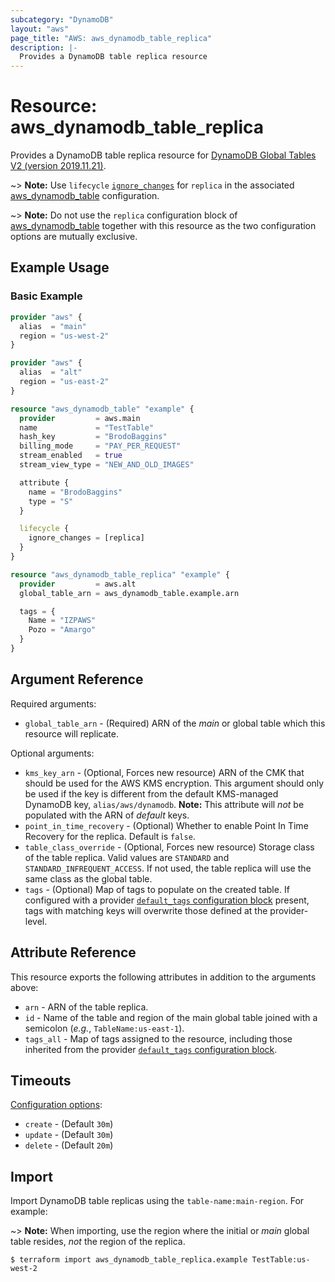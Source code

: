 ```yaml
---
subcategory: "DynamoDB"
layout: "aws"
page_title: "AWS: aws_dynamodb_table_replica"
description: |-
  Provides a DynamoDB table replica resource
---
```


# Resource: aws_dynamodb_table_replica

Provides a DynamoDB table replica resource for [DynamoDB Global Tables V2 (version 2019.11.21)](https://docs.aws.amazon.com/amazondynamodb/latest/developerguide/globaltables.V2.html).

~> **Note:** Use `lifecycle` [`ignore_changes`](https://www.terraform.io/docs/configuration/meta-arguments/lifecycle.html#ignore_changes) for `replica` in the associated [aws_dynamodb_table](/docs/providers/aws/r/dynamodb_table.html) configuration.

~> **Note:** Do not use the `replica` configuration block of [aws_dynamodb_table](/docs/providers/aws/r/dynamodb_table.html) together with this resource as the two configuration options are mutually exclusive.

## Example Usage

### Basic Example

```terraform
provider "aws" {
  alias  = "main"
  region = "us-west-2"
}

provider "aws" {
  alias  = "alt"
  region = "us-east-2"
}

resource "aws_dynamodb_table" "example" {
  provider         = aws.main
  name             = "TestTable"
  hash_key         = "BrodoBaggins"
  billing_mode     = "PAY_PER_REQUEST"
  stream_enabled   = true
  stream_view_type = "NEW_AND_OLD_IMAGES"

  attribute {
    name = "BrodoBaggins"
    type = "S"
  }

  lifecycle {
    ignore_changes = [replica]
  }
}

resource "aws_dynamodb_table_replica" "example" {
  provider         = aws.alt
  global_table_arn = aws_dynamodb_table.example.arn

  tags = {
    Name = "IZPAWS"
    Pozo = "Amargo"
  }
}
```

## Argument Reference

Required arguments:

* `global_table_arn` - (Required) ARN of the _main_ or global table which this resource will replicate.

Optional arguments:

* `kms_key_arn` - (Optional, Forces new resource) ARN of the CMK that should be used for the AWS KMS encryption. This argument should only be used if the key is different from the default KMS-managed DynamoDB key, `alias/aws/dynamodb`. **Note:** This attribute will _not_ be populated with the ARN of _default_ keys.
* `point_in_time_recovery` - (Optional) Whether to enable Point In Time Recovery for the replica. Default is `false`.
* `table_class_override` - (Optional, Forces new resource) Storage class of the table replica. Valid values are `STANDARD` and `STANDARD_INFREQUENT_ACCESS`. If not used, the table replica will use the same class as the global table.
* `tags` - (Optional) Map of tags to populate on the created table. If configured with a provider [`default_tags` configuration block](https://registry.terraform.io/providers/hashicorp/aws/latest/docs#default_tags-configuration-block) present, tags with matching keys will overwrite those defined at the provider-level.

## Attribute Reference

This resource exports the following attributes in addition to the arguments above:

* `arn` - ARN of the table replica.
* `id` - Name of the table and region of the main global table joined with a semicolon (_e.g._, `TableName:us-east-1`).
* `tags_all` - Map of tags assigned to the resource, including those inherited from the provider [`default_tags` configuration block](https://registry.terraform.io/providers/hashicorp/aws/latest/docs#default_tags-configuration-block).

## Timeouts

[Configuration options](https://developer.hashicorp.com/terraform/language/resources/syntax#operation-timeouts):

* `create` - (Default `30m`)
* `update` - (Default `30m`)
* `delete` - (Default `20m`)

## Import

Import DynamoDB table replicas using the `table-name:main-region`. For example:

~> **Note:** When importing, use the region where the initial or _main_ global table resides, _not_ the region of the replica.

```
$ terraform import aws_dynamodb_table_replica.example TestTable:us-west-2
```
